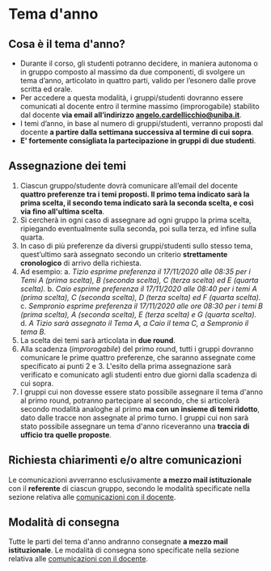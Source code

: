# Tema d'anno

## Cosa è il tema d'anno?

- Durante il corso, gli studenti potranno decidere, in maniera autonoma o in gruppo composto al massimo da due componenti, di svolgere un tema d’anno, articolato in quattro parti, valido per l’esonero dalle prove scritta ed orale.
- Per accedere a questa modalità, i gruppi/studenti dovranno essere comunicati al docente entro il termine massimo (improrogabile) stabilito dal docente **via email all’indirizzo [angelo.cardellicchio@uniba.it](mailto:angelo.cardellicchio@uniba.it)**.
- I temi d’anno, in base al numero di gruppi/studenti, verranno proposti dal docente **a partire dalla settimana successiva al termine di cui sopra**.
- **E' fortemente consigliata la partecipazione in gruppi di due studenti**.

## Assegnazione dei temi

1. Ciascun gruppo/studente dovrà comunicare all’email del docente **quattro preferenze tra i temi proposti. Il primo tema indicato sarà la prima scelta, il secondo tema indicato sarà la seconda scelta, e così via fino all'ultima scelta**.
2. Si cercherà in ogni caso di assegnare ad ogni gruppo la prima scelta, ripiegando eventualmente sulla seconda, poi sulla terza, ed infine sulla quarta.
3. In caso di più preferenze da diversi gruppi/studenti sullo stesso tema, quest’ultimo sarà assegnato secondo un criterio **strettamente cronologico** di arrivo della richiesta.
4. Ad esempio:
   a. _Tizio esprime preferenza il 17/11/2020 alle 08:35 per i Temi A (prima scelta), B (seconda scelta), C (terza scelta) ed E (quarta scelta)._
   b. _Caio esprime preferenza il 17/11/2020 alle 08:40 per i temi A (prima scelta), C (seconda scelta), D (terza scelta) ed F (quarta scelta)._
   c. _Sempronio esprime preferenza il 17/11/2020 alle ore 08:30 per i temi B (prima scelta), A (seconda scelta), E (terza scelta) e G (quarta scelta)._
   d. _A Tizio sarà assegnato il Tema A, a Caio il tema C, a Sempronio il tema B._
5. La scelta dei temi sarà articolata in **due round**.
6. Alla scadenza (_improrogabile_) del primo round, tutti i gruppi dovranno comunicare le prime quattro preferenze, che saranno assegnate come specificato ai punti 2 e 3. L'esito della prima assegnazione sarà verificato e comunicato agli studenti entro due giorni dalla scadenza di cui sopra.
7. I gruppi cui non dovesse essere stato possibile assegnare il tema d'anno al primo round, potranno partecipare al secondo, che si articolerà secondo modalità analoghe al primo **ma con un insieme di temi ridotto**, dato dalle tracce non assegnate al primo turno. I gruppi cui non sarà stato possibile assegnare un tema d'anno riceveranno una **traccia di ufficio tra quelle proposte**.

## Richiesta chiarimenti e/o altre comunicazioni

Le comunicazioni avverranno esclusivamente **a mezzo mail istituzionale** con il **referente** di ciascun gruppo, secondo le modalità specificate nella sezione relativa alle [comunicazioni con il docente](../../comunicazioni/temi.md#comunicazioni-relative-a-temi-danno).

## Modalità di consegna

Tutte le parti del tema d'anno andranno consegnate **a mezzo mail istituzionale**. Le modalità di consegna sono specificate nella sezione relativa alle [comunicazioni con il docente](../../comunicazioni/temi.md#consegna-temi-danno).
